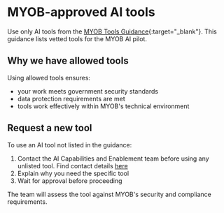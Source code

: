 # MYOB-approved AI tools

Use only AI tools from the [MYOB Tools Guidance](./tools-guidance.md){:target="_blank"}. This guidance lists vetted tools for the MYOB AI pilot.

## Why we have allowed tools

Using allowed tools ensures:
- your work meets government security standards
- data protection requirements are met
- tools work effectively within MYOB's technical environment

## Request a new tool

To use an AI tool not listed in the guidance:

1. Contact the AI Capabilities and Enablement team before using any unlisted tool. Find contact details [here](../../README.md)
2. Explain why you need the specific tool
3. Wait for approval before proceeding

The team will assess the tool against MYOB's security and compliance requirements. 
